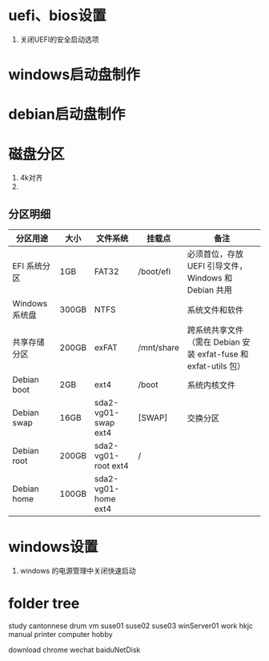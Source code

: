 # uefi、bios设置
1. 关闭UEFI的安全启动选项		
# windows启动盘制作
# debian启动盘制作
# 磁盘分区
1. 4k对齐
2. 
## 分区明细
| 分区用途      | 大小   | 文件系统  | 挂载点 | 备注                                                         |
| ------------- | ------ | --------- | -------- | ------------------------------------------------------------ |
| EFI 系统分区  | 1GB  | FAT32     | /boot/efi   | ​必须首位，存放 UEFI 引导文件，Windows 和 Debian 共用|
| Windows 系统盘 | 300GB  | NTFS      |    |系统文件和软件                           |
| 共享存储分区  | 200GB  | exFAT     | /mnt/share   | 跨系统共享文件（需在 Debian 安装 exfat-fuse 和 exfat-utils 包） |
| Debian boot  | 2GB    | ext4      | /boot | 系统内核文件                                         |
| Debian swap  | 16GB    | sda2-vg01-swap     ext4 | [SWAP]| 交换分区                                         |
| Debian root  | 200GB  | sda2-vg01-root      ext4| / |                                        |
| Debian home  | 100GB    | sda2-vg01-home      ext4|  |                                         |

# windows设置

1. windows 的电源管理中关闭快速启动			



# folder tree

study
    cantonnese
    drum 
vm
    suse01
    suse02
    suse03
    winServer01
work
    hkjc
manual
    printer
    computer
hobby

download
    chrome
    wechat
    baiduNetDisk
